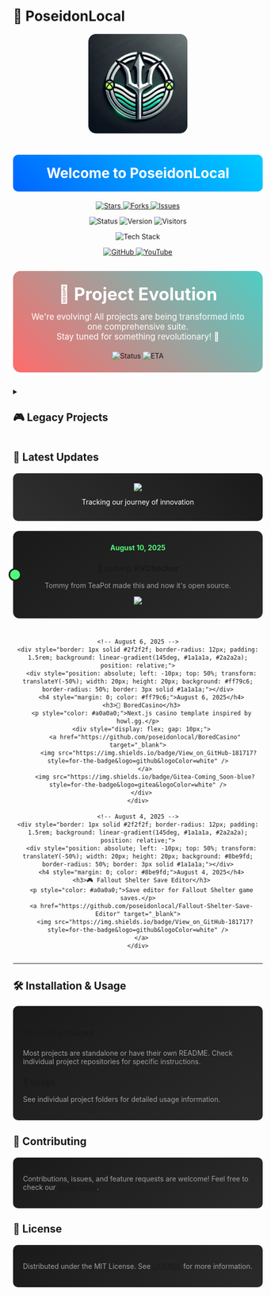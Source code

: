 # 🌊 PoseidonLocal

<div align="center">
  
  <!-- Banner Image -->
 <a style="text-decoration:none;" href="https://poseidonlocal.github.io" target="_blank"> <img src="assets/banner.png" alt="PoseidonLocal Banner" width="100%" style="height:200px;width:200px; border-radius: 15px; margin-bottom: 20px;" /></a>

  <!-- Main Title and Description -->
  <div style="background: linear-gradient(45deg, #0066ff, #00ccff); padding: 20px; border-radius: 10px; margin: 20px 0;">
    <h1 style="color: white; margin: 0;">Welcome to PoseidonLocal</h1>
  </div>

  <!-- Core Badges -->
  <p align="center">
    <a href="https://github.com/poseidonLocal/stargazers">
      <img src="https://img.shields.io/github/stars/poseidonLocal/poseidonlocal?style=for-the-badge&logo=starship&color=f9c80e&logoColor=white&labelColor=1f2937" alt="Stars"/>
    </a>
    <a href="https://github.com/poseidonLocal/network/members">
      <img src="https://img.shields.io/github/forks/poseidonLocal/poseidonlocal?style=for-the-badge&logo=github&color=70a5fd&logoColor=white&labelColor=1f2937" alt="Forks"/>
    </a>
    <a href="https://github.com/poseidonLocal/issues">
      <img src="https://img.shields.io/github/issues/poseidonLocal/poseidonlocal?style=for-the-badge&logo=githubactions&color=50fa7b&logoColor=white&labelColor=1f2937" alt="Issues"/>
    </a>
  </p>

  <!-- Project Status -->
  <p align="center">
    <img src="https://img.shields.io/badge/Project_Status-Evolving-4B0082?style=for-the-badge&logo=evolve&logoColor=white" alt="Status" />
    <img src="https://img.shields.io/badge/Version-2.0_Coming-FF1493?style=for-the-badge&logo=v&logoColor=white" alt="Version" />
    <img src="https://api.visitorbadge.io/api/combined?path=https%3A%2F%2Fgithub.com%2Fposeidonlocal&label=Visitors&labelColor=%231f2937&countColor=%23f9c80e" alt="Visitors" />
  </p>

  <!-- Tech Stack -->
  <div align="center">
    <img src="https://skillicons.dev/icons?i=cs,cpp,nextjs,electron,typescript,react&theme=dark" alt="Tech Stack" />
  </div>

  <!-- Quick Links -->
  <p align="center">
    <a href="https://github.com/poseidonLocal" target="_blank">
      <img src="https://img.shields.io/badge/GitHub-Profile-20232A?style=for-the-badge&logo=github" alt="GitHub" />
    </a>
    <a href="https://www.youtube.com/@theartofbored" target="_blank">
      <img src="https://img.shields.io/badge/YouTube-Channel-FF0000?style=for-the-badge&logo=youtube" alt="YouTube" />
    </a>
  </p>
</div>

<!-- Project Status Update -->
<div align="center">
  <div style="background: linear-gradient(45deg, #FF6B6B, #4ECDC4); padding: 25px; border-radius: 15px; margin: 30px 0;">
    <h1 style="color: white; margin: 0; font-size: 2.5em;">🔄 Project Evolution</h1>
    <p style="color: white; font-size: 1.2em; margin: 15px 0;">
      We're evolving! All projects are being transformed into one comprehensive suite.
      <br/>Stay tuned for something revolutionary! 🚀
    </p>
    <div style="margin-top: 20px;">
      <img src="https://img.shields.io/badge/Status-In_Progress-orange?style=for-the-badge&logo=clockify&logoColor=white" alt="Status" />
      <img src="https://img.shields.io/badge/ETA-Coming_Soon-blue?style=for-the-badge&logo=target&logoColor=white" alt="ETA" />
    </div>
  </div>
</div>

<details>
<summary><h2>🎮 Legacy Projects</h2></summary>

<div class="project-grid" style="display: grid; gap: 1.5rem; padding: 20px;">
  <!-- Project Cards -->
  <div style="border: 1px solid #2f2f2f; border-radius: 12px; padding: 1.5rem; background: linear-gradient(145deg, #1a1a1a, #2a2a2a);">
    <h3>🔑 BoredKV <img src="https://img.shields.io/badge/C%23-239120?style=flat&logo=csharp&logoColor=white" align="right"/></h3>
    <p style="color: #a0a0a0;">Fully working C# app that safely checks and organizes KVs.</p>
    <div class="tech-stack" style="margin-top: 10px;">
      <img src="https://img.shields.io/badge/Status-Legacy-gray?style=flat-square" alt="Status" />
    </div>
  </div>

  <div style="border: 1px solid #2f2f2f; border-radius: 12px; padding: 1.5rem; background: linear-gradient(145deg, #1a1a1a, #2a2a2a);">
    <h3>🛡️ BoredStealth <img src="https://img.shields.io/badge/C++-00599C?style=flat&logo=cplusplus&logoColor=white" align="right"/></h3>
    <p style="color: #a0a0a0;">Variant RGH Stealth fork for personal use. Access available upon request.</p>
    <div class="tech-stack" style="margin-top: 10px;">
      <img src="https://img.shields.io/badge/Status-Legacy-gray?style=flat-square" alt="Status" />
    </div>
  </div>

  <div style="border: 1px solid #2f2f2f; border-radius: 12px; padding: 1.5rem; background: linear-gradient(145deg, #1a1a1a, #2a2a2a);">
    <h3>🌐 NextKV <img src="https://img.shields.io/badge/Next.js-000000?style=flat&logo=next.js&logoColor=white" align="right"/></h3>
    <p style="color: #a0a0a0;">Next.js web app to check and organize KVs with admin panel.</p>
    <div class="tech-stack" style="margin-top: 10px;">
      <img src="https://img.shields.io/badge/Status-Legacy-gray?style=flat-square" alt="Status" />
    </div>
  </div>

  <!-- More project cards... -->
</div>
</details>

## 📅 Latest Updates

<div align="center">
  <!-- Timeline Header -->
  <div style="background: linear-gradient(45deg, #2f2f2f, #1a1a1a); padding: 20px; border-radius: 10px; margin: 20px 0;">
    <img src="https://img.shields.io/badge/Last_Update-August_2025-success?style=for-the-badge&logo=github&logoColor=white" />
    <p style="color: #fff; margin: 10px 0;">Tracking our journey of innovation</p>
  </div>

  <!-- Timeline Grid -->
  <div style="display: grid; gap: 1.5rem; max-width: 800px; margin: 0 auto;">
    <!-- August 10, 2025 -->
    <div style="border: 1px solid #2f2f2f; border-radius: 12px; padding: 1.5rem; background: linear-gradient(145deg, #1a1a1a, #2a2a2a); position: relative;">
      <div style="position: absolute; left: -10px; top: 50%; transform: translateY(-50%); width: 20px; height: 20px; background: #50fa7b; border-radius: 50%; border: 3px solid #1a1a1a;"></div>
      <h4 style="margin: 0; color: #50fa7b;">August 10, 2025</h4>
      <h3>🔐 csharp KVChecker</h3>
      <p style="color: #a0a0a0;">Tommy from TeaPot made this and now it's open source.</p>
      <a href="https://github.com/poseidonlocal/csharp-KV-Checker-Source" target="_blank">
        <img src="https://img.shields.io/badge/View_on_GitHub-181717?style=for-the-badge&logo=github&logoColor=white" />
      </a>
    </div>

    <!-- August 6, 2025 -->
    <div style="border: 1px solid #2f2f2f; border-radius: 12px; padding: 1.5rem; background: linear-gradient(145deg, #1a1a1a, #2a2a2a); position: relative;">
      <div style="position: absolute; left: -10px; top: 50%; transform: translateY(-50%); width: 20px; height: 20px; background: #ff79c6; border-radius: 50%; border: 3px solid #1a1a1a;"></div>
      <h4 style="margin: 0; color: #ff79c6;">August 6, 2025</h4>
      <h3>🎲 BoredCasino</h3>
      <p style="color: #a0a0a0;">Next.js casino template inspired by howl.gg.</p>
      <div style="display: flex; gap: 10px;">
        <a href="https://github.com/poseidonlocal/BoredCasino" target="_blank">
          <img src="https://img.shields.io/badge/View_on_GitHub-181717?style=for-the-badge&logo=github&logoColor=white" />
        </a>
        <img src="https://img.shields.io/badge/Gitea-Coming_Soon-blue?style=for-the-badge&logo=gitea&logoColor=white" />
      </div>
    </div>

    <!-- August 4, 2025 -->
    <div style="border: 1px solid #2f2f2f; border-radius: 12px; padding: 1.5rem; background: linear-gradient(145deg, #1a1a1a, #2a2a2a); position: relative;">
      <div style="position: absolute; left: -10px; top: 50%; transform: translateY(-50%); width: 20px; height: 20px; background: #8be9fd; border-radius: 50%; border: 3px solid #1a1a1a;"></div>
      <h4 style="margin: 0; color: #8be9fd;">August 4, 2025</h4>
      <h3>🎮 Fallout Shelter Save Editor</h3>
      <p style="color: #a0a0a0;">Save editor for Fallout Shelter game saves.</p>
      <a href="https://github.com/poseidonlocal/Fallout-Shelter-Save-Editor" target="_blank">
        <img src="https://img.shields.io/badge/View_on_GitHub-181717?style=for-the-badge&logo=github&logoColor=white" />
      </a>
    </div>
  </div>
</div>

---

## 🛠️ Installation & Usage

<div style="background: linear-gradient(145deg, #1a1a1a, #2a2a2a); padding: 20px; border-radius: 10px; margin: 20px 0;">
  <h3>📦 Getting Started</h3>
  <p style="color: #a0a0a0;">Most projects are standalone or have their own README. Check individual project repositories for specific instructions.</p>
  
  <h3>🔧 Usage</h3>
  <p style="color: #a0a0a0;">See individual project folders for detailed usage information.</p>
</div>

## 🤝 Contributing

<div style="background: linear-gradient(145deg, #1a1a1a, #2a2a2a); padding: 20px; border-radius: 10px; margin: 20px 0;">
  <p style="color: #a0a0a0;">Contributions, issues, and feature requests are welcome! Feel free to check our <a href="https://github.com/poseidonlocal/poseidonlocal/issues">issues page</a>.</p>
</div>

## 📄 License

<div style="background: linear-gradient(145deg, #1a1a1a, #2a2a2a); padding: 20px; border-radius: 10px; margin: 20px 0;">
  <p style="color: #a0a0a0;">Distributed under the MIT License. See <a href="LICENSE">LICENSE</a> for more information.</p>
</div>
